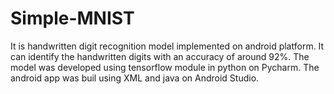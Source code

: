 # Simple-MNIST
It is handwritten digit recognition model implemented on android platform.
It can identify the handwritten digits with an accuracy of around 92%.
The model was developed using tensorflow module in python on Pycharm.
The android app was buil using XML and java on Android Studio.
